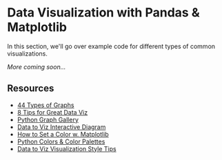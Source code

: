 <!---
{"next": "Topics/course_review.md","title": "Data Visualization"}
-->

# Data Visualization with Pandas & Matplotlib

In this section, we'll go over example code for different types of common visualizations.

*More coming soon...*





## Resources

* [44 Types of Graphs](https://visme.co/blog/types-of-graphs/)
* [8 Tips for Great Data Viz](https://www.gooddata.com/blog/8-ways-turn-good-data-great-visualizations)
* [Python Graph Gallery](https://python-graph-gallery.com/)
* [Data to Viz Interactive Diagram](https://www.data-to-viz.com/#explore)
* [How to Set a Color w. Matplotlib](https://python-graph-gallery.com/196-select-one-color-with-matplotlib/)
* [Python Colors & Color Palettes](https://python-graph-gallery.com/python-colors/)
* [Data to Viz Visualization Style Tips](https://www.data-to-viz.com/caveats.html)